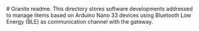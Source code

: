 # Granite readme.
This directory stores software developments addressed to manage litems based on Arduino Nano 33 devices using Bluetooth Low Energy (BLE) as communication channel with the gateway.
